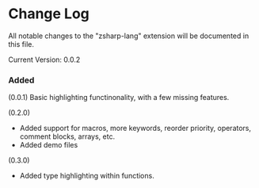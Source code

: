 # Change Log

All notable changes to the "zsharp-lang" extension will be documented in this file.

Current Version: 0.0.2

### Added

(0.0.1) Basic highlighting functinonality, with a few missing features.

(0.2.0)
- Added support for macros, more keywords, reorder priority, operators, comment blocks, arrays, etc. 
- Added demo files

(0.3.0)
- Added type highlighting within functions.